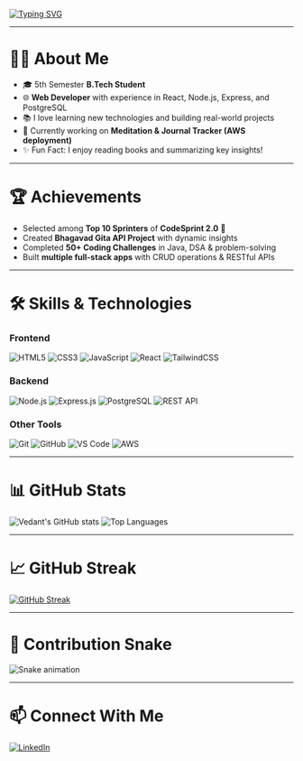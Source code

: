 <!-- Typing Animation -->
[![Typing SVG](https://readme-typing-svg.demolab.com?font=Fira+Code&size=26&pause=1000&color=F75C7E&width=600&lines=Hi+%F0%9F%91%8B+I'm+Vedant!;Web+Developer+%7C+B.Tech+Student;Learning+React%2C+Node.js%2C+and+AI)](https://git.io/typing-svg)

---

# 👨‍💻 About Me
- 🎓 5th Semester **B.Tech Student**
- 🌐 **Web Developer** with experience in React, Node.js, Express, and PostgreSQL
- 📚 I love learning new technologies and building real-world projects
- 🧘 Currently working on **Meditation & Journal Tracker (AWS deployment)**
- ✨ Fun Fact: I enjoy reading books and summarizing key insights!

---

# 🏆 Achievements
- Selected among **Top 10 Sprinters** of **CodeSprint 2.0** 🚀
- Created **Bhagavad Gita API Project** with dynamic insights
- Completed **50+ Coding Challenges** in Java, DSA & problem-solving
- Built **multiple full-stack apps** with CRUD operations & RESTful APIs

---

# 🛠️ Skills & Technologies
### **Frontend**
![HTML5](https://img.shields.io/badge/HTML5-E34F26?style=for-the-badge&logo=html5&logoColor=white)
![CSS3](https://img.shields.io/badge/CSS3-1572B6?style=for-the-badge&logo=css3&logoColor=white)
![JavaScript](https://img.shields.io/badge/JavaScript-F7DF1E?style=for-the-badge&logo=javascript&logoColor=black)
![React](https://img.shields.io/badge/React-20232A?style=for-the-badge&logo=react&logoColor=61DAFB)
![TailwindCSS](https://img.shields.io/badge/Tailwind_CSS-38B2AC?style=for-the-badge&logo=tailwind-css&logoColor=white)

### **Backend**
![Node.js](https://img.shields.io/badge/Node.js-339933?style=for-the-badge&logo=node.js&logoColor=white)
![Express.js](https://img.shields.io/badge/Express.js-000000?style=for-the-badge&logo=express&logoColor=white)
![PostgreSQL](https://img.shields.io/badge/PostgreSQL-336791?style=for-the-badge&logo=postgresql&logoColor=white)
![REST API](https://img.shields.io/badge/REST-02569B?style=for-the-badge&logo=rest&logoColor=white)

### **Other Tools**
![Git](https://img.shields.io/badge/GIT-E44C30?style=for-the-badge&logo=git&logoColor=white)
![GitHub](https://img.shields.io/badge/GitHub-181717?style=for-the-badge&logo=github&logoColor=white)
![VS Code](https://img.shields.io/badge/VS_Code-0078D4?style=for-the-badge&logo=visual%20studio%20code&logoColor=white)
![AWS](https://img.shields.io/badge/AWS-232F3E?style=for-the-badge&logo=amazon-aws&logoColor=white)

---

# 📊 GitHub Stats
![Vedant's GitHub stats](https://github-readme-stats.vercel.app/api?username=Ved-nt&show_icons=true&theme=radical)
![Top Languages](https://github-readme-stats.vercel.app/api/top-langs/?username=Ved-nt&layout=compact&theme=radical)

---

# 📈 GitHub Streak
[![GitHub Streak](https://streak-stats.demolab.com/?user=Ved-nt&theme=radical)](https://git.io/streak-stats)

---

# 🐍 Contribution Snake
![Snake animation](https://github.com/Ved-nt/Ved-nt/blob/output/github-contribution-grid-snake.svg)

---

# 📫 Connect With Me
[![LinkedIn](https://img.shields.io/badge/LinkedIn-0077B5?style=for-the-badge&logo=linkedin&logoColor=white)](https://www.linkedin.com/in/vedant-sharma-919a172a6/)


